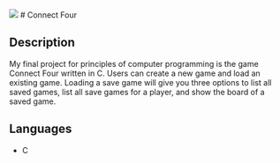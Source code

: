 <img src="https://i.imgur.com/cUWP3MY.png"/>
# Connect Four

## Description
My final project for principles of computer programming is the game Connect Four written in C. Users can create a new game and load an existing game.
Loading a save game will give you three options to list all saved games, list all save games for a player, and show the board of a saved game.

## Languages
- C 
